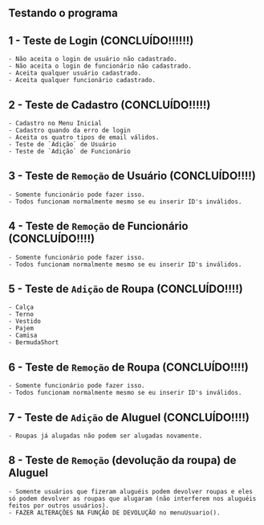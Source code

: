 ## Testando o programa

## 1 - Teste de Login (CONCLUÍDO!!!!!!)
    - Não aceita o login de usuário não cadastrado.
    - Não aceita o login de funcionário não cadastrado.
    - Aceita qualquer usuário cadastrado.
    - Aceita qualquer funcionário cadastrado.

## 2 - Teste de Cadastro (CONCLUÍDO!!!!!)
    - Cadastro no Menu Inicial
    - Cadastro quando da erro de login
    - Aceita os quatro tipos de email válidos.
    - Teste de `Adição` de Usuário
    - Teste de `Adição` de Funcionário

## 3 - Teste de `Remoção` de Usuário (CONCLUÍDO!!!!)
    - Somente funcionário pode fazer isso.
    - Todos funcionam normalmente mesmo se eu inserir ID's inválidos.

## 4 - Teste de `Remoção` de Funcionário (CONCLUÍDO!!!!)
    - Somente funcionário pode fazer isso.
    - Todos funcionam normalmente mesmo se eu inserir ID's inválidos.

## 5 - Teste de `Adição` de Roupa (CONCLUÍDO!!!!)
    - Calça
    - Terno
    - Vestido
    - Pajem
    - Camisa 
    - BermudaShort

## 6 - Teste de `Remoção` de Roupa (CONCLUÍDO!!!!)
    - Somente funcionário pode fazer isso.
    - Todos funcionam normalmente mesmo se eu inserir ID's inválidos.

## 7 - Teste de `Adição` de Aluguel (CONCLUÍDO!!!!)
    - Roupas já alugadas não podem ser alugadas novamente.

## 8 - Teste de `Remoção` (devolução da roupa) de Aluguel
    - Somente usuários que fizeram aluguéis podem devolver roupas e eles só podem devolver as roupas que alugaram (não interferem nos aluguéis feitos por outros usuários).
    - FAZER ALTERAÇÕES NA FUNÇÃO DE DEVOLUÇÃO no menuUsuario().